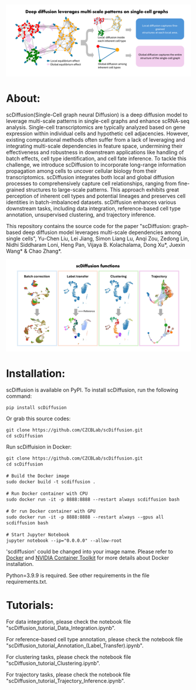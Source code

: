 ![scDiffusion](https://github.com/CZCBLab/scDiffusion/blob/main/scDiffusion_arc_1.png)
# About:

scDiffusion(Single-Cell graph neural Diffusion) is a deep diffusion model to leverage multi-scale patterns in single-cell graphs and enhance scRNA-seq analysis. Single-cell transcriptomics are typically analyzed based on gene expression within individual cells and hypothetic cell adjacencies. However, existing computational methods often suffer from a lack of leveraging and integrating multi-scale dependencies in feature space, undermining their effectiveness and robustness in downstream applications like handling of batch effects, cell type identification, and cell fate inference. To tackle this challenge, we introduce scDiffusion to incorporate long-range information propagation among cells to uncover cellular biology from their transcriptomics. scDiffusion integrates both local and global diffusion processes to comprehensively capture cell relationships, ranging from fine-grained structures to large-scale patterns. This approach exhibits great perception of inherent cell types and potential lineages and preserves cell identities in batch-imbalanced datasets. scDiffusion enhances various downstream tasks, including data integration, reference-based cell type annotation, unsupervised clustering, and trajectory inference. 

This repository contains the source code for the paper "scDiffusion: graph-based deep diffusion model leverages multi-scale dependencies among single cells", Yu-Chen Liu, Lei Jiang, Simon Liang Lu, Anqi Zou, Zedong Lin, Nidhi Siddharam Loni, Heng Pan, Vijaya B. Kolachalama, Dong Xu*, Juexin Wang* & Chao Zhang*.

![scDiffusion](https://github.com/CZCBLab/scDiffusion/blob/main/scDiffusion_arc_2.png)

# Installation:

scDiffusion is available on PyPI. To install scDiffusion, run the following command:
```
pip install scDiffusion
```
Or grab this source codes:
```
git clone https://github.com/CZCBLab/scDiffusion.git
cd scDiffusion
```
Run scDiffuision in Docker:
```
git clone https://github.com/CZCBLab/scDiffusion.git
cd scDiffusion

# Build the Docker image
sudo docker build -t scdiffusion .

# Run Docker container with CPU
sudo docker run -it -p 8888:8888 --restart always scdiffusion bash

# Or run Docker container with GPU
sudo docker run -it -p 8888:8888 --restart always --gpus all scdiffusion bash

# Start Jupyter Notebook
jupyter notebook --ip="0.0.0.0" --allow-root
```
'scdiffusion' could be changed into your image name. Please refer to [Docker] and [NVIDIA Container Toolkit] for more details about Docker installation.

Python=3.9.9 is required. See other requirements in the file requirements.txt.

# Tutorials:

For data integration, please check the notebook file "scDiffusion_tutorial_Data_Integration.ipynb".

For reference-based cell type annotation, please check the notebook file "scDiffusion_tutorial_Annotation_(Label_Transfer).ipynb".

For clustering tasks, please check the notebook file "scDiffusion_tutorial_Clustering.ipynb". 

For trajectory tasks, please check the notebook file "scDiffusion_tutorial_Trajectory_Inference.ipynb".

[Docker]: https://docs.docker.com/engine/install/
[NVIDIA Container Toolkit]: https://docs.nvidia.com/datacenter/cloud-native/container-toolkit/latest/install-guide.html
